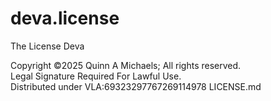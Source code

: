 # deva.license
The License Deva


Copyright ©2025 Quinn A Michaels; All rights reserved.  
Legal Signature Required For Lawful Use.  
Distributed under VLA:69323297767269114978 LICENSE.md
